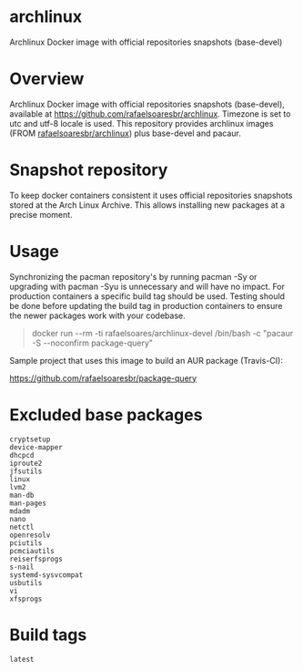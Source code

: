 # archlinux
Archlinux Docker image with official repositories snapshots (base-devel)

# Overview
Archlinux Docker image with official repositories snapshots (base-devel), available at https://github.com/rafaelsoaresbr/archlinux.
Timezone is set to utc and utf-8 locale is used. This repository provides archlinux images (FROM [rafaelsoaresbr/archlinux](https://hub.docker.com/r/rafaelsoares/archlinux/)) plus base-devel and pacaur.

# Snapshot repository
To keep docker containers consistent it uses official repositories snapshots stored at the Arch Linux Archive.
This allows installing new packages at a precise moment.

# Usage

Synchronizing the pacman repository's by running pacman -Sy or upgrading with pacman -Syu is unnecessary and will have no impact.
For production containers a specific build tag should be used. Testing should be done before updating the build tag in production containers to ensure the newer packages work with your codebase.

>docker run --rm -ti rafaelsoares/archlinux-devel /bin/bash -c "pacaur -S --noconfirm package-query"

Sample project that uses this image to build an AUR package (Travis-CI):

https://github.com/rafaelsoaresbr/package-query

# Excluded base packages
    cryptsetup
    device-mapper
    dhcpcd
    iproute2
    jfsutils
    linux
    lvm2
    man-db
    man-pages
    mdadm
    nano
    netctl
    openresolv
    pciutils
    pcmciautils
    reiserfsprogs
    s-nail
    systemd-sysvcompat
    usbutils
    vi
    xfsprogs

# Build tags

    latest
